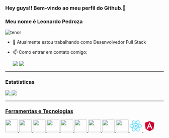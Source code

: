 ### Hey guys!! Bem-vindo ao meu perfil do Github.👋
### Meu nome é Leonardo Pedroza

![tenor](https://user-images.githubusercontent.com/49344443/178118311-19429601-c6ea-4771-97be-1874e7eb8483.gif)

- 🔭 Atualmente estou trabalhando como Desenvolvedor Full Stack
- 📫 Como entrar em contato comigo:  

    <a href="https://www.linkedin.com/in/leonardo-pedroza-a82366138/" target="_blank"><img src="https://img.shields.io/badge/-LinkedIn-%230077B5?style=for-the-badge&logo=linkedin&logoColor=white" target="_blank"></a>
    <a href = "mailto:contato@leonardopedrozaa@gmail.com"><img src="https://img.shields.io/badge/Gmail-D14836?style=for-the-badge&logo=gmail&logoColor=white" target="_blank"></a>

<hr>

### Estatísticas

<div>
    
<a href="https://github.com/LeoPedroza98">
<img height="180em" src="https://github-readme-stats.vercel.app/api/top-langs/?username=LeoPedroza98&layout=compact&langs_count=7&theme=codeSTACKr"/>
<img height="180em" src="https://github-readme-stats.vercel.app/api?username=LeoPedroza98&show_icons=true&theme=codeSTACKr&include_all_commits=true&count_private=true"/>
    
</div>
    
<hr>
    
### Ferramentas e Tecnologias
<div class="icons">
    <img height="40px" width="40px" src="https://cdn.jsdelivr.net/gh/devicons/devicon/icons/androidstudio/androidstudio-original.svg" />
    <img height="40px" width="40px" src="https://cdn.jsdelivr.net/gh/devicons/devicon/icons/kotlin/kotlin-original-wordmark.svg" />    
    <img height="40px" width="40px" src="https://cdn.jsdelivr.net/gh/devicons/devicon/icons/java/java-original.svg" />
    <img height="40px" width="40px" src="https://cdn.jsdelivr.net/gh/devicons/devicon/icons/visualstudio/visualstudio-plain.svg" />
    <img height="40px" width="40px" src="https://cdn.jsdelivr.net/gh/devicons/devicon/icons/csharp/csharp-plain.svg" />
    <img height="40px" width="40px" src="https://cdn.jsdelivr.net/gh/devicons/devicon/icons/dotnetcore/dotnetcore-original.svg" />
    <img height="40px" width="40px" src="https://cdn.jsdelivr.net/gh/devicons/devicon/icons/vscode/vscode-original.svg" />
    <img height="40px" width="40px" src="https://cdn.jsdelivr.net/gh/devicons/devicon/icons/typescript/typescript-plain.svg" />
    <img height="40px" width="40px" src="https://cdn.jsdelivr.net/gh/devicons/devicon/icons/vuejs/vuejs-original.svg" />
    <img height="40px" width="40px" src="https://github.com/devicons/devicon/blob/v2.16.0/icons/react/react-original.svg" />
    <img height="40px" width="40px" src="https://github.com/devicons/devicon/blob/v2.16.0/icons/angular/angular-original.svg" />
</div>




